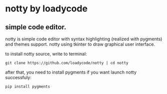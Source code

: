 # notty by loadycode
## simple code editor.

notty is simple code editor with syntax highlighting (realized with pygments) and themes support.
notty using tkinter to draw graphical user interface.

to install notty source, write to terminal:

```
git clone https://github.com/loadycode/notty | cd notty
```

after that, you need to install pygments if you want launch notty successfuly:

```
pip install pygments
```
